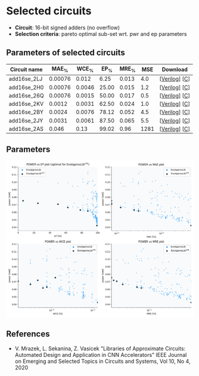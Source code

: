 
Selected circuits
===================
 - **Circuit**: 16-bit signed adders (no overflow)
 - **Selection criteria**: pareto optimal sub-set wrt. pwr and ep parameters

Parameters of selected circuits
----------------------------

| Circuit name | MAE<sub>%</sub> | WCE<sub>%</sub> | EP<sub>%</sub> | MRE<sub>%</sub> | MSE | Download |
| --- |  --- | --- | --- | --- | --- | --- | 
| add16se_2LJ | 0.00076 | 0.012 | 6.25 | 0.013 | 4.0 |  [[Verilog](add16se_2LJ.v)]  [[C](add16se_2LJ.c)] |
| add16se_2H0 | 0.00076 | 0.0046 | 25.00 | 0.015 | 1.2 |  [[Verilog](add16se_2H0.v)]  [[C](add16se_2H0.c)] |
| add16se_26Q | 0.00076 | 0.0015 | 50.00 | 0.017 | 0.5 |  [[Verilog](add16se_26Q.v)]  [[C](add16se_26Q.c)] |
| add16se_2KV | 0.0012 | 0.0031 | 62.50 | 0.024 | 1.0 |  [[Verilog](add16se_2KV.v)]  [[C](add16se_2KV.c)] |
| add16se_2BY | 0.0024 | 0.0076 | 78.12 | 0.052 | 4.5 |  [[Verilog](add16se_2BY.v)]  [[C](add16se_2BY.c)] |
| add16se_2JY | 0.0031 | 0.0061 | 87.50 | 0.065 | 5.5 |  [[Verilog](add16se_2JY.v)]  [[C](add16se_2JY.c)] |
| add16se_2AS | 0.046 | 0.13 | 99.02 | 0.96 | 1281 |  [[Verilog](add16se_2AS.v)]  [[C](add16se_2AS.c)] |
    
Parameters
--------------
![Parameters figure](fig.png)

References
--------------
   - V. Mrazek, L. Sekanina, Z. Vasicek "Libraries of Approximate Circuits: Automated Design and Application in CNN Accelerators" IEEE Journal on Emerging and Selected Topics in Circuits and Systems, Vol 10, No 4, 2020

             